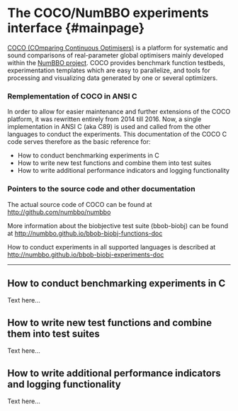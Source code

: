 The COCO/NumBBO experiments interface {#mainpage}
=====================================

<a href="https://github.com/numbbo/numbbo">COCO (COmparing Continuous Optimisers)</a> is a platform 
for systematic and sound comparisons of real-parameter global optimisers mainly developed within the 
<a href="http://numbbo.gforge.inria.fr/doku.php">NumBBO project</a>. COCO provides benchmark function 
testbeds, experimentation templates which are easy to parallelize, and tools for processing and 
visualizing data generated by one or several optimizers.

### Remplementation of COCO in ANSI C

In order to allow for easier maintenance and further extensions of the COCO platform, it was rewritten
entirely from 2014 till 2016. Now, a single implementation in ANSI C (aka C89) is used and called from
the other languages to conduct the experiments. This documentation of the COCO C code serves therefore
as the basic reference for:
 - How to conduct benchmarking experiments in C
 - How to write new test functions and combine them into test suites
 - How to write additional performance indicators and logging functionality

### Pointers to the source code and other documentation

The actual source code of COCO can be found at http://github.com/numbbo/numbbo

More information about the biobjective test suite (bbob-biobj) can be found at
http://numbbo.github.io/bbob-biobj-functions-doc

How to conduct experiments in all supported languages is described at
http://numbbo.github.io/bbob-biobj-experiments-doc

- - - - - - - - - - - - - - - - - - - - -

## How to conduct benchmarking experiments in C 

Text here...

## How to write new test functions and combine them into test suites

Text here...

## How to write additional performance indicators and logging functionality

Text here...
